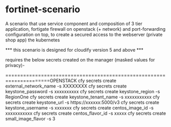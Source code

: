 # fortinet-scenario
A scenario that use service component and composition of 3 tier application, fortigate firewall on openstack (+ network) and port-forwarding configuration on top, to create a secured access to the webserver (private shop app)
the kubernetes


*** this scenario is designed for cloudify version 5 and above ***

requires the below secrets created on the manager (masked values for privacy)-

=====================================================================OPENSTACK
cfy secrets create external_network_name -s XXXXXXXX
cfy secrets create keystone_password -s xxxxxxxxxx
cfy secrets create keystone_region -s RegionOne
cfy secrets create keystone_tenant_name -s xxxxxxxxxxx
cfy secrets create keystone_url -s https://xxxxxx:5000/v3
cfy secrets create keystone_username -s xxxxxxx
cfy secrets create centos_image_id -s xxxxxxxxxxx
cfy secrets create centos_flavor_id -s xxxxx
cfy secrets create small_image_flavor -s 3
